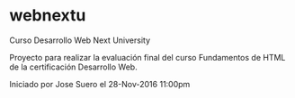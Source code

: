 # webnextu
Curso Desarrollo Web Next University

Proyecto para realizar la evaluación final del curso Fundamentos de HTML de la certificación Desarrollo Web.

Iniciado por Jose Suero el 28-Nov-2016 11:00pm